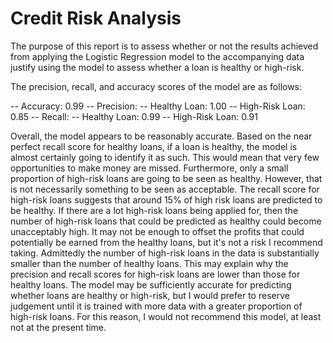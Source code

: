 # Credit Risk Analysis

The purpose of this report is to assess whether or not the results achieved from applying the Logistic Regression model to the accompanying data justify using the model to assess whether a loan is healthy or high-risk.

The precision, recall, and accuracy scores of the model are as follows:

-- Accuracy: 0.99
-- Precision:
    -- Healthy Loan: 1.00
    -- High-Risk Loan: 0.85
-- Recall:
    -- Healthy Loan: 0.99
    -- High-Risk Loan: 0.91

Overall, the model appears to be reasonably accurate. Based on the near perfect recall score for healthy loans, if a loan is healthy, the model is almost certainly going to identify it as such. This would mean that very few opportunities to make money are missed. Furthermore, only a small proportion of high-risk loans are going to be seen as healthy. However, that is not necessarily something to be seen as acceptable. The recall score for high-risk loans suggests that around 15% of high risk loans are predicted to be healthy. If there are a lot high-risk loans being applied for, then the number of high-risk loans that could be predicted as healthy could become unacceptably high. It may not be enough to offset the profits that could potentially be earned from the healthy loans, but it's not a risk I recommend taking. Admittedly the number of high-risk loans in the data is substantially smaller than the number of healthy loans. This may explain why the precision and recall scores for high-risk loans are lower than those for healthy loans. The model may be sufficiently accurate for predicting whether loans are healthy or high-risk, but I would prefer to reserve judgement until it is trained with more data with a greater proportion of high-risk loans. For this reason, I would not recommend this model, at least not at the present time.